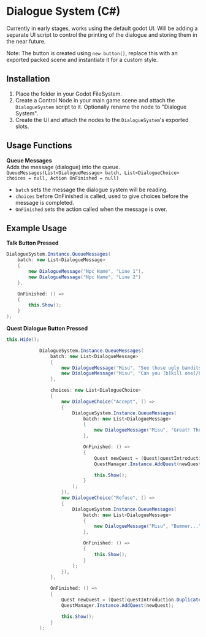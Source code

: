 # Dialogue System (C#)

Currently in early stages, works using the default godot UI.
Will be adding a separate UI script to control the printing of the dialogue and storing them in the near future.

Note:
The button is created using `new button()`, replace this with an exported packed scene and instantiate it for a custom style.

## Installation

1. Place the folder in your Godot FileSystem.
2. Create a Control Node in your main game scene and attach the `DialogueSystem` script to it. Optionally rename the node to "Dialogue System".
3. Create the UI and attach the nodes to the `DialogueSystem`'s exported slots.

## Usage Functions

**Queue Messages**  
Adds the message (dialogue) into the queue.  
`QueueMessages(List<DialogueMessage> batch, List<DialogueChoice> choices = null, Action OnFinished = null)`

- `batch` sets the message the dialogue system will be reading.
- `choices` before OnFinished is called, used to give choices before the message is completed.
- `OnFinished` sets the action called when the message is over.

## Example Usage

**Talk Button Pressed**

```csharp
DialogueSystem.Instance.QueueMessages(
    batch: new List<DialogueMessage>
    {
        new DialogueMessage("Npc Name", "Line 1"),
        new DialogueMessage("Npc Name", "Line 2")
    },

    OnFinished: () =>
    {
        this.Show();
    }
);
```

**Quest Dialogue Button Pressed**

```csharp
this.Hide();

            DialogueSystem.Instance.QueueMessages(
                batch: new List<DialogueMessage>
                {
                    new DialogueMessage("Misu", "See those ugly bandits there? I really hate them"),
                    new DialogueMessage("Misu", "Can you [b]kill one[/b] of them for me?")
                },

                choices: new List<DialogueChoice>
                {
                    new DialogueChoice("Accept", () =>
                    {
                        DialogueSystem.Instance.QueueMessages(
                            batch: new List<DialogueMessage>
                            {
                                new DialogueMessage("Misu", "Great! The payment will be transfered into your account automatically when completed.")
                            },

                            OnFinished: () =>
                            {
                                Quest newQuest = (Quest)questIntroduction.Duplicate(true);
                                QuestManager.Instance.AddQuest(newQuest);

                                this.Show();
                            }
                        );
                    }),
                    new DialogueChoice("Refuse", () =>
                    {
                        DialogueSystem.Instance.QueueMessages(
                            batch: new List<DialogueMessage>
                            {
                                new DialogueMessage("Misu", "Bummer...")
                            },

                            OnFinished: () =>
                            {
                                this.Show();
                            }
                        );
                    }),
                },

                OnFinished: () =>
                {
                    Quest newQuest = (Quest)questIntroduction.Duplicate(true);
                    QuestManager.Instance.AddQuest(newQuest);

                    this.Show();
                }
            );
```
